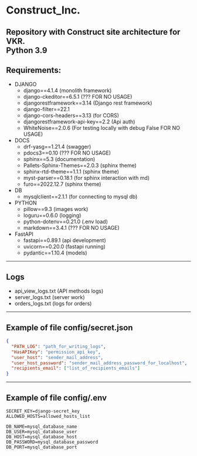 # Construct_Inc.

Repository with Construct site architecture for VKR. \
Python 3.9
---

## Requirements:
- DJANGO
  - django==4.1.4 (monolith framework)
  - django-ckeditor==6.5.1 (??? FOR NO USAGE)
  - djangorestframework==3.14 (Django rest framework)
  - django-filter==22.1
  - django-cors-headers==3.13 (for CORS)
  - djangorestframework-api-key==2.2 (Api auth)
  - WhiteNoise==2.0.6 (For testing locally with debug False FOR NO USAGE)
- DOCS
  - drf-yasg==1.21.4 (swagger)
  - pdocs3==0.10 (??? FOR NO USAGE)
  - sphinx==5.3 (documentation)
  - Pallets-Sphinx-Themes==2.0.3 (sphinx theme)
  - sphinx-rtd-theme==1.1.1 (sphinx theme)
  - myst-parser==0.18.1 (for sphinx interaction with md)
  - furo==2022.12.7 (sphinx theme)
- DB
  - mysqlclient==2.1.1 (for connecting to mysql db)
- PYTHON
  - pillow==9.3 (images work)
  - loguru==0.6.0 (logging)
  - python-dotenv==0.21.0 (.env load)
  - markdown==3.4.1 (??? FOR NO USAGE)
- FastAPI
  - fastapi==0.89.1 (api development)
  - uvicorn==0.20.0 (fastapi running)
  - pydantic==1.10.4 (models)
---
## Logs
- api_view_logs.txt (API methods logs)
- server_logs.txt (server work)
- orders_logs.txt (logs for orders)

---
## Example of file config/secret.json
```json
{
  "PATH_LOG": "path_for_writing_logs",
  "HasAPIKey": "permission_api_key",
  "user_host": "sender_mail_address",
  "user_host_password": "sender_mail_address_password_for_localhost",
  "recipients_email": ["list_of_recipients_emails"]
}
```
---
## Example of file config/.env
```text
SECRET_KEY=django-secret_key
ALLOWED_HOSTS=allowed_hosts_list

DB_NAME=mysql_database_name
DB_USER=mysql_database_user
DB_HOST=mysql_database_host
DB_PASSWORD=mysql_database_password
DB_PORT=mysql_database_port
```
